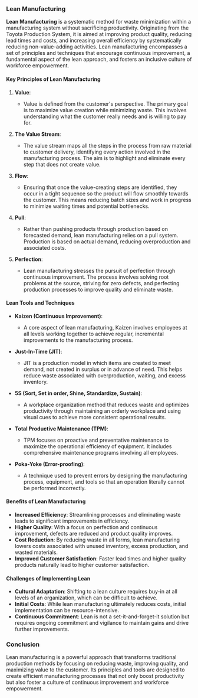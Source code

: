 ### Lean Manufacturing

**Lean Manufacturing** is a systematic method for waste minimization within a manufacturing system without sacrificing productivity. Originating from the Toyota Production System, it is aimed at improving product quality, reducing lead times and costs, and increasing overall efficiency by systematically reducing non-value-adding activities. Lean manufacturing encompasses a set of principles and techniques that encourage continuous improvement, a fundamental aspect of the lean approach, and fosters an inclusive culture of workforce empowerment.

#### Key Principles of Lean Manufacturing

1. **Value**:
   - Value is defined from the customer's perspective. The primary goal is to maximize value creation while minimizing waste. This involves understanding what the customer really needs and is willing to pay for.

2. **The Value Stream**:
   - The value stream maps all the steps in the process from raw material to customer delivery, identifying every action involved in the manufacturing process. The aim is to highlight and eliminate every step that does not create value.

3. **Flow**:
   - Ensuring that once the value-creating steps are identified, they occur in a tight sequence so the product will flow smoothly towards the customer. This means reducing batch sizes and work in progress to minimize waiting times and potential bottlenecks.

4. **Pull**:
   - Rather than pushing products through production based on forecasted demand, lean manufacturing relies on a pull system. Production is based on actual demand, reducing overproduction and associated costs.

5. **Perfection**:
   - Lean manufacturing stresses the pursuit of perfection through continuous improvement. The process involves solving root problems at the source, striving for zero defects, and perfecting production processes to improve quality and eliminate waste.

#### Lean Tools and Techniques

- **Kaizen (Continuous Improvement)**:
   - A core aspect of lean manufacturing, Kaizen involves employees at all levels working together to achieve regular, incremental improvements to the manufacturing process.

- **Just-In-Time (JIT)**:
   - JIT is a production model in which items are created to meet demand, not created in surplus or in advance of need. This helps reduce waste associated with overproduction, waiting, and excess inventory.

- **5S (Sort, Set in order, Shine, Standardize, Sustain)**:
   - A workplace organization method that reduces waste and optimizes productivity through maintaining an orderly workplace and using visual cues to achieve more consistent operational results.

- **Total Productive Maintenance (TPM)**:
   - TPM focuses on proactive and preventative maintenance to maximize the operational efficiency of equipment. It includes comprehensive maintenance programs involving all employees.

- **Poka-Yoke (Error-proofing)**:
   - A technique used to prevent errors by designing the manufacturing process, equipment, and tools so that an operation literally cannot be performed incorrectly.

#### Benefits of Lean Manufacturing

- **Increased Efficiency**: Streamlining processes and eliminating waste leads to significant improvements in efficiency.
- **Higher Quality**: With a focus on perfection and continuous improvement, defects are reduced and product quality improves.
- **Cost Reduction**: By reducing waste in all forms, lean manufacturing lowers costs associated with unused inventory, excess production, and wasted materials.
- **Improved Customer Satisfaction**: Faster lead times and higher quality products naturally lead to higher customer satisfaction.

#### Challenges of Implementing Lean

- **Cultural Adaptation**: Shifting to a lean culture requires buy-in at all levels of an organization, which can be difficult to achieve.
- **Initial Costs**: While lean manufacturing ultimately reduces costs, initial implementation can be resource-intensive.
- **Continuous Commitment**: Lean is not a set-it-and-forget-it solution but requires ongoing commitment and vigilance to maintain gains and drive further improvements.

### Conclusion

Lean manufacturing is a powerful approach that transforms traditional production methods by focusing on reducing waste, improving quality, and maximizing value to the customer. Its principles and tools are designed to create efficient manufacturing processes that not only boost productivity but also foster a culture of continuous improvement and workforce empowerment.